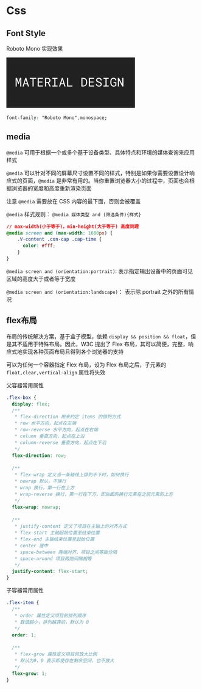 # Css

## Font Style

Roboto Mono 实现效果

![实现效果](./assets/roboto-font.png)

```css
font-family: "Roboto Mono",monospace;
```


## media

`@media` 可用于根据一个或多个基于设备类型、具体特点和环境的媒体查询来应用样式

`@media` 可以针对不同的屏幕尺寸设置不同的样式，特别是如果你需要设置设计响应式的页面，`@media` 是非常有用的。当你重置浏览器大小的过程中，页面也会根据浏览器的宽度和高度重新渲染页面

注意 `@media` 需要放在 CSS 内容的最下面，否则会被覆盖

`@media` 样式规则： `@media 媒体类型 and (筛选条件){样式}`

```css
// max-width(小于等于)，min-height(大于等于) 高度同理
@media screen and (max-width: 1680px) {
    .V-content .con-cap .cap-time {
      color: #fff;
    }
}
```

`@media screen and (orientation:portrait)`: 表示指定输出设备中的页面可见区域的高度大于或者等于宽度

`@media screen and (orientation:landscape)`： 表示除 portrait 之外的所有情况


## flex布局

布局的传统解决方案，基于盒子模型，依赖 `display && position && float`，但是其不适用于特殊布局。因此，W3C 提出了 Flex 布局，其可以简便，完整，响应式地实现各种页面布局且得到各个浏览器的支持

可以为任何一个容器指定 Flex 布局，设为 Flex 布局之后，子元素的 `float,clear,vertical-align` 属性将失效

父容器常用属性

```css
.flex-box {
  display: flex;
  /**
   * flex-direction 用来约定 items 的排列方式
   * row 水平方向，起点在左端
   * row-reverse 水平方向，起点在右端
   * column 垂直方向，起点在上沿
   * column-reverse 垂直方向，起点在下沿
   */
  flex-direction: row;
  
  /**
   * flex-wrap 定义当一条轴线上排列不下时，如何换行
   * nowrap 默认，不换行
   * wrap 换行，第一行在上方
   * wrap-reverse 换行，第一行在下方，即后面的换行元素在之前元素的上方
   */
  flex-wrap: nowrap;
  
  /**
   * justify-content 定义了项目在主轴上的对齐方式
   * flex-start 主轴起始位置至结束位置
   * flex-end 主轴结束位置至起始位置
   * center 居中
   * space-between 两端对齐，项目之间等距分隔
   * space-around 项目两侧间隔相等
   */
  justify-content: flex-start;
}
```

子容器常用属性

```css
.flex-item {
  /**
   * order 属性定义项目的排列顺序
   * 数值越小，排列越靠前，默认为 0
   */
  order: 1;

  /**
   * flex-grow 属性定义项目的放大比例
   * 默认为0，0 表示即使存在剩余空间，也不放大
   */
  flex-grow: 1;
}
```



